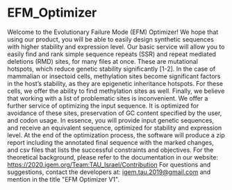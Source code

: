 # EFM_Optimizer
Welcome to the Evolutionary Failure Mode (EFM) Optimizer! We hope that using our product, you will be able to easily design synthetic sequences with higher stability and expression level. Our basic service will allow you to easily find and rank simple sequence repeats (SSR) and repeat mediated deletions (RMD) sites, for many files at once. These are mutational hotspots, which reduce genetic stability significantly [1-2]. In the case of mammalian or insectoid cells, methylation sites become significant factors in the host’s stability, as they are epigenetic inheritance hotspots. For these cells, we offer the ability to find methylation sites as well. Finally, we believe that working with a list of problematic sites is inconvenient. We offer a further service of optimizing the input sequence. It is optimized for avoidance of these sites, preservation of GC content specified by the user, and codon usage. In essence, you will provide input genetic sequences, and receive an equivalent sequence, optimized for stability and expression level. At the end of the optimization process, the software will produce a zip report including the annotated final sequence with the marked changes, and csv files that lists the successful constraints and objectives.  For the theoretical background, please refer to the documentation in our website: https://2020.igem.org/Team:TAU_Israel/Contribution  For questions and suggestions, contact the developers at: igem.tau.2019@gmail.com and mention in the title "EFM Optimizer V1". 
